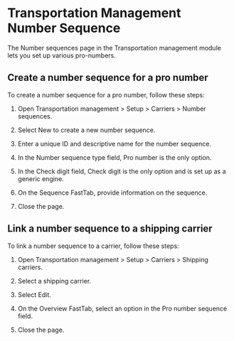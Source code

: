 Transportation Management Number Sequence
=========================================

The Number sequences page in the Transportation management module lets you set
up various pro-numbers.

Create a number sequence for a pro number
-----------------------------------------

To create a number sequence for a pro number, follow these steps:

1.  Open Transportation management \> Setup \> Carriers \> Number sequences.

2.  Select New to create a new number sequence.

3.  Enter a unique ID and descriptive name for the number sequence.

4.  In the Number sequence type field, Pro number is the only option.

5.  In the Check digit field, Check digit is the only option and is set up as a
    generic engine.

6.  On the Sequence FastTab, provide information on the sequence.

7.  Close the page.

Link a number sequence to a shipping carrier
--------------------------------------------

To link a number sequence to a carrier, follow these steps:

1.  Open Transportation management \> Setup \> Carriers \> Shipping carriers.

2.  Select a shipping carrier.

3.  Select Edit.

4.  On the Overview FastTab, select an option in the Pro number sequence field.

5.  Close the page.
